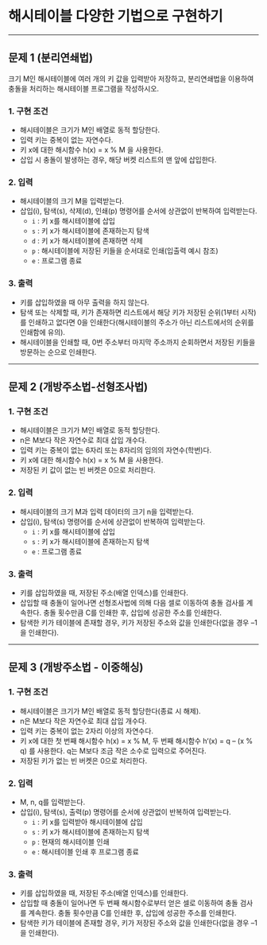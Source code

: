 <h1><strong >해시테이블 다양한 기법으로 구현하기</strong></h1>
<hr>

## 문제 1 (분리연쇄법)
크기 M인 해시테이블에 여러 개의 키 값을 입력받아 저장하고, 분리연쇄법을 이용하여 충돌을 처리하는 해시테이블 프로그램을 작성하시오.

### 1. 구현 조건
- 해시테이블은 크기가 M인 배열로 동적 할당한다.
- 입력 키는 중복이 없는 자연수다.
- 키 x에 대한 해시함수 h(x) = x % M 을 사용한다.
- 삽입 시 충돌이 발생하는 경우, 해당 버켓 리스트의 맨 앞에 삽입한다.

### 2. 입력
- 해시테이블의 크기 M을 입력받는다.
- 삽입(i), 탐색(s), 삭제(d), 인쇄(p) 명령어를 순서에 상관없이 반복하여 입력받는다.
    - `i` <x> : 키 x를 해시테이블에 삽입
    - `s` <x> : 키 x가 해시테이블에 존재하는지 탐색
    - `d` <x> : 키 x가 해시테이블에 존재하면 삭제
    - `p` : 해시테이블에 저장된 키들을 순서대로 인쇄(입출력 예시 참조)
    - `e` : 프로그램 종료

### 3. 출력
- 키를 삽입하였을 때 아무 출력을 하지 않는다.
- 탐색 또는 삭제할 때, 키가 존재하면 리스트에서 해당 키가 저장된 순위(1부터 시작)를 인쇄하고 없다면 0을 인쇄한다(해시테이블의 주소가 아닌 리스트에서의 순위를 인쇄함에 유의).
- 해시테이블을 인쇄할 때, 0번 주소부터 마지막 주소까지 순회하면서 저장된 키들을 방문하는 순으로 인쇄한다.

---

## 문제 2 (개방주소법-선형조사법)

### 1. 구현 조건
- 해시테이블은 크기가 M인 배열로 동적 할당한다.
- n은 M보다 작은 자연수로 최대 삽입 개수다.
- 입력 키는 중복이 없는 6자리 또는 8자리의 임의의 자연수(학번)다.
- 키 x에 대한 해시함수 h(x) = x % M 을 사용한다.
- 저장된 키 값이 없는 빈 버켓은 0으로 처리한다.

### 2. 입력
- 해시테이블의 크기 M과 입력 데이터의 크기 n을 입력받는다.
- 삽입(i), 탐색(s) 명령어를 순서에 상관없이 반복하여 입력받는다.
    - `i` <x> : 키 x를 해시테이블에 삽입
    - `s` <x> : 키 x가 해시테이블에 존재하는지 탐색
    - `e` : 프로그램 종료

### 3. 출력
- 키를 삽입하였을 때, 저장된 주소(배열 인덱스)를 인쇄한다.
- 삽입할 때 충돌이 일어나면 선형조사법에 의해 다음 셀로 이동하여 충돌 검사를 계속한다. 충돌 횟수만큼 C를 인쇄한 후, 삽입에 성공한 주소를 인쇄한다.
- 탐색한 키가 테이블에 존재할 경우, 키가 저장된 주소와 값을 인쇄한다(없을 경우 –1을 인쇄한다).

---

## 문제 3 (개방주소법 - 이중해싱)

### 1. 구현 조건
- 해시테이블은 크기가 M인 배열로 동적 할당한다(종료 시 해제).
- n은 M보다 작은 자연수로 최대 삽입 개수다.
- 입력 키는 중복이 없는 2자리 이상의 자연수다.
- 키 x에 대한 첫 번째 해시함수 h(x) = x % M, 두 번째 해시함수 h‘(x) = q – (x % q) 를 사용한다. q는 M보다 조금 작은 소수로 입력으로 주어진다.
- 저장된 키가 없는 빈 버켓은 0으로 처리한다.

### 2. 입력
- M, n, q를 입력받는다.
- 삽입(i), 탐색(s), 출력(p) 명령어를 순서에 상관없이 반복하여 입력받는다.
    - `i` <x> : 키 x를 입력받아 해시테이블에 삽입
    - `s` <x> : 키 x가 해시테이블에 존재하는지 탐색
    - `p` : 현재의 해시테이블 인쇄
    - `e` : 해시테이블 인쇄 후 프로그램 종료

### 3. 출력
- 키를 삽입하였을 때, 저장된 주소(배열 인덱스)를 인쇄한다.
- 삽입할 때 충돌이 일어나면 두 번째 해시함수로부터 얻은 셀로 이동하여 충돌 검사를 계속한다. 충돌 횟수만큼 C를 인쇄한 후, 삽입에 성공한 주소를 인쇄한다.
- 탐색한 키가 테이블에 존재할 경우, 키가 저장된 주소와 값을 인쇄한다(없을 경우 –1을 인쇄한다).
